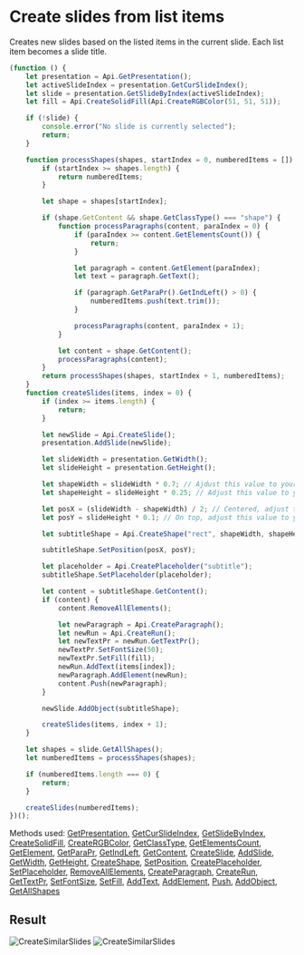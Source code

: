 # Create slides from list items

Creates new slides based on the listed items in the current slide. Each list item becomes a slide title.

```ts
(function () {
    let presentation = Api.GetPresentation();
    let activeSlideIndex = presentation.GetCurSlideIndex();
    let slide = presentation.GetSlideByIndex(activeSlideIndex);
    let fill = Api.CreateSolidFill(Api.CreateRGBColor(51, 51, 51));

    if (!slide) {
        console.error("No slide is currently selected");
        return;
    }

    function processShapes(shapes, startIndex = 0, numberedItems = []) {
        if (startIndex >= shapes.length) {
            return numberedItems;
        }

        let shape = shapes[startIndex];

        if (shape.GetContent && shape.GetClassType() === "shape") {
            function processParagraphs(content, paraIndex = 0) {
                if (paraIndex >= content.GetElementsCount()) {
                    return;
                }

                let paragraph = content.GetElement(paraIndex);
                let text = paragraph.GetText();

                if (paragraph.GetParaPr().GetIndLeft() > 0) {
                    numberedItems.push(text.trim());
                }

                processParagraphs(content, paraIndex + 1);
            }

            let content = shape.GetContent();
            processParagraphs(content);
        }
        return processShapes(shapes, startIndex + 1, numberedItems);
    }
    function createSlides(items, index = 0) {
        if (index >= items.length) {
            return;
        }

        let newSlide = Api.CreateSlide();
        presentation.AddSlide(newSlide);

        let slideWidth = presentation.GetWidth();
        let slideHeight = presentation.GetHeight();

        let shapeWidth = slideWidth * 0.7; // Ajdust this value to your liking
        let shapeHeight = slideHeight * 0.25; // Adjust this value to your liking

        let posX = (slideWidth - shapeWidth) / 2; // Centered, adjust this value to your liking
        let posY = slideHeight * 0.1; // On top, adjust this value to your liking

        let subtitleShape = Api.CreateShape("rect", shapeWidth, shapeHeight);

        subtitleShape.SetPosition(posX, posY);

        let placeholder = Api.CreatePlaceholder("subtitle");
        subtitleShape.SetPlaceholder(placeholder);

        let content = subtitleShape.GetContent();
        if (content) {
            content.RemoveAllElements();

            let newParagraph = Api.CreateParagraph();
            let newRun = Api.CreateRun();
            let newTextPr = newRun.GetTextPr();
            newTextPr.SetFontSize(50);
            newTextPr.SetFill(fill);
            newRun.AddText(items[index]);
            newParagraph.AddElement(newRun);
            content.Push(newParagraph);
        }

        newSlide.AddObject(subtitleShape);

        createSlides(items, index + 1);
    }

    let shapes = slide.GetAllShapes();
    let numberedItems = processShapes(shapes);

    if (numberedItems.length === 0) {
        return;
    }

    createSlides(numberedItems);
})();
```

Methods used: [GetPresentation](../../../../office-api/usage-api/presentation-api/Api/Methods/GetPresentation.md), [GetCurSlideIndex](../../../../office-api/usage-api/presentation-api/ApiPresentation/Methods/GetCurSlideIndex.md), [GetSlideByIndex](../../../../office-api/usage-api/presentation-api/ApiPresentation/Methods/GetSlideByIndex.md), [CreateSolidFill](../../../../office-api/usage-api/presentation-api/Api/Methods/CreateSolidFill.md), [CreateRGBColor](../../../../office-api/usage-api/presentation-api/Api/Methods/CreateRGBColor.md), [GetClassType](../../../../office-api/usage-api/presentation-api/ApiShape/Methods/GetClassType.md), [GetElementsCount](../../../../office-api/usage-api/presentation-api/ApiDocumentContent/Methods/GetElementsCount.md), [GetElement](../../../../office-api/usage-api/presentation-api/ApiDocumentContent/Methods/GetElement.md), [GetParaPr](../../../../office-api/usage-api/presentation-api/ApiParagraph/Methods/GetParaPr.md), [GetIndLeft](../../../../office-api/usage-api/presentation-api/ApiParaPr/Methods/GetIndLeft.md), [GetContent](../../../../office-api/usage-api/presentation-api/ApiShape/Methods/GetContent.md), [CreateSlide](../../../../office-api/usage-api/presentation-api/Api/Methods/CreateSlide.md), [AddSlide](../../../../office-api/usage-api/presentation-api/ApiPresentation/Methods/AddSlide.md), [GetWidth](../../../../office-api/usage-api/presentation-api/ApiDrawing/Methods/GetWidth.md), [GetHeight](../../../../office-api/usage-api/presentation-api/ApiDrawing/Methods/GetHeight.md), [CreateShape](../../../../office-api/usage-api/presentation-api/Api/Methods/CreateShape.md), [SetPosition](../../../../office-api/usage-api/presentation-api/ApiDrawing/Methods/SetPosition.md), [CreatePlaceholder](../../../../office-api/usage-api/presentation-api/Api/Methods/CreatePlaceholder.md), [SetPlaceholder](../../../../office-api/usage-api/presentation-api/ApiDrawing/Methods/SetPlaceholder.md), [RemoveAllElements](../../../../office-api/usage-api/presentation-api/ApiDocumentContent/Methods/RemoveAllElements.md), [CreateParagraph](../../../../office-api/usage-api/presentation-api/Api/Methods/CreateParagraph.md), [CreateRun](../../../../office-api/usage-api/presentation-api/Api/Methods/CreateRun.md), [GetTextPr](../../../../office-api/usage-api/presentation-api/ApiRun/Methods/GetTextPr.md), [SetFontSize](../../../../office-api/usage-api/presentation-api/ApiTextPr/Methods/SetFontSize.md), [SetFill](../../../../office-api/usage-api/presentation-api/ApiTextPr/Methods/SetFill.md), [AddText](../../../../office-api/usage-api/presentation-api/ApiRun/Methods/AddText.md), [AddElement](../../../../office-api/usage-api/presentation-api/ApiParagraph/Methods/AddElement.md), [Push](../../../../office-api/usage-api/presentation-api/ApiDocumentContent/Methods/Push.md), [AddObject](../../../../office-api/usage-api/presentation-api/ApiSlide/Methods/AddObject.md), [GetAllShapes](../../../../office-api/usage-api/presentation-api/ApiSlide/Methods/GetAllShapes.md)

## Result

![CreateSimilarSlides](/assets/images/plugins/create-similar-slides.png#gh-light-mode-only)
![CreateSimilarSlides](/assets/images/plugins/create-similar-slides.dark.png#gh-dark-mode-only)
